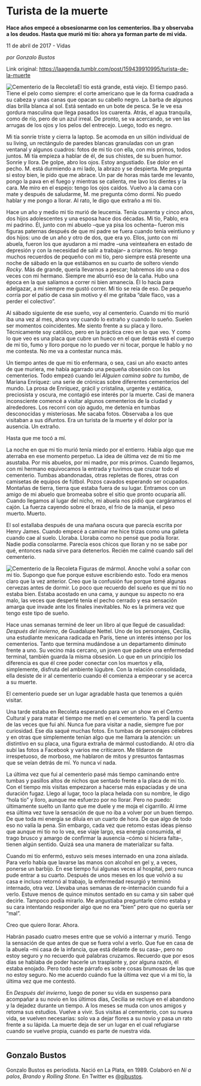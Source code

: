 # Turista de la muerte

**Hace años empecé a obsesionarme con los cementerios. Iba y observaba a los deudos. Hasta que murió mi tío: ahora ya forman parte de mi vida.**

11 de abril de 2017 - Vidas

_por Gonzalo Bustos_

Link original: https://laagenda.tumblr.com/post/159439910995/turista-de-la-muerte

![Cementerio de la Recoleta](https://64.media.tumblr.com/3a8230425b789eabe77276fb807a6bd2/tumblr_inline_pk0jrlrfKz1t6q87u_500.jpg)El tío está grande, está viejo. El tiempo pasó. Tiene el pelo como siempre: el corte americano que le da forma cuadrada a su cabeza y unas canas que opacan su cabello negro. La barba de algunos días brilla blanca al sol. Está sentado en un bote de pesca. Se le ve esa gordura masculina que llega pasados los cuarenta. Atrás, el agua tranquila, como de río, pero de un azul irreal. De pronto, se va acercando, se ven las arrugas de los ojos y los pelos del entrecejo. Luego, todo es negro.

Mi tía sonríe triste y cierra la laptop. Se acomoda en un sillón individual de su living, un rectángulo de paredes blancas granuladas con un gran ventanal y algunos cuadros: fotos de mi tío con ella, con mis primos, todos juntos. Mi tía empieza a hablar de él, de sus chistes, de su buen humor. Sonríe y llora. De golpe, abro los ojos. Estoy angustiado. Ese dolor en el pecho. M. está durmiendo a mi lado, la abrazo y se despierta. Me pregunta si estoy bien, le pido que me abrace. Un par de horas más tarde me levanto, pongo la pava en el fuego y mientras se calienta, me lavo los dientes y la cara. Me miro en el espejo: tengo los ojos caídos. Vuelvo a la cama con mate y después de saludarme, M. me pregunta cómo dormí. No puedo hablar y me pongo a llorar. Al rato, le digo que extraño a mi tío.

Hace un año y medio mi tío murió de leucemia. Tenía cuarenta y cinco años, dos hijos adolescentes y una esposa hace dos décadas. Mi tío, Pablo, era mi padrino. Él, junto con mi abuelo –que ya pisa los ochenta– fueron mis figuras paternas después de que mi padre se fuera cuando tenía veintiuno y dos hijos: uno de un año y otro de dos, que era yo. Ellos, junto con mi abuela, fueron los que ayudaron a mi madre –una veinteañera en estado de depresión y con la necesidad de salir a trabajar– a criarnos. No tengo muchos recuerdos de pequeño con mi tío, pero siempre está presente una noche de sábado en la que estábamos en su cuarto de soltero viendo *Rocky*. Más de grande, quería llevarnos a pescar; habremos ido una o dos veces con mi hermano. Siempre me aburrió eso de la caña. Hubo una época en la que salíamos a correr ni bien amanecía. Él lo hacía para adelgazar, a mí siempre me gustó correr. Mi tío se reía de eso. De pequeño corría por el patio de casa sin motivo y él me gritaba “dale flaco, vas a perder el colectivo”.

Al sábado siguiente de ese sueño, voy al cementerio. Cuando mi tío murió iba una vez al mes, ahora voy cuando lo extraño y cuando lo sueño. Suelen ser momentos coincidentes. Me siento frente a su placa y lloro. Técnicamente soy católico, pero en la práctica creo en lo que veo. Y como lo que veo es una placa que cubre un hueco en el que detrás está el cuerpo de mi tío, fumo y lloro porque no lo puedo ver ni tocar, porque le hablo y no me contesta. No me va a contestar nunca más. 

Un tiempo antes de que mi tío enfermara, o sea, casi un año exacto antes de que muriera, me había agarrado una pequeña obsesión con los cementerios. Todo empezó cuando leí *Alguien camina sobre tu tumba*, de Mariana Enríquez: una serie de crónicas sobre diferentes cementerios del mundo. La prosa de Enríquez, grácil y cristalina, urgente y estática, preciosista y oscura, me contagió ese interés por la muerte. Casi de manera inconsciente comencé a visitar algunos cementerios de la ciudad y alrededores. Los recorrí con ojo agudo, me detenía en tumbas desconocidas y misteriosas. Me sacaba fotos. Observaba a los que visitaban a sus difuntos. Era un turista de la muerte y el dolor por la ausencia. Un extraño.

Hasta que me tocó a mí. 

La noche en que mi tío murió tenía miedo por el entierro. Había algo que me aterraba en ese momento perpetuo. La idea de última vez de mi tío me asustaba. Por mis abuelos, por mi madre, por mis primos. Cuando llegamos, con mi hermano equivocamos la entrada y tuvimos que cruzar todo el cementerio. Tumbas abandonadas, otras repletas de flores, otras con camisetas de equipos de fútbol. Pozos cavados esperando ser ocupados. Montañas de tierra, tierra que estaba fuera de su lugar. Entramos con un amigo de mi abuelo que bromeaba sobre el sitio que pronto ocuparía allí. Cuando llegamos al lugar del nicho, mi abuela nos pidió que cargáramos el cajón. La fuerza cayendo sobre el brazo, el frío de la manija, el peso muerto. Muerto.

El sol estallaba después de una mañana oscura que parecía escrita por Henry James. Cuando empecé a caminar me hice trizas como una galleta cuando cae al suelo. Lloraba. Lloraba como no pensé que podía llorar. Nadie podía consolarme. Parecía esos chicos que lloran y no se sabe por qué, entonces nada sirve para detenerlos. Recién me calmé cuando salí del cementerio.

![Cementerio de la Recoleta](https://64.media.tumblr.com/3214299f39998efd80277a542df4da23/tumblr_inline_pk0jrlf3A61t6q87u_500.jpg) Figuras de mármol. Anoche volví a soñar con mi tío. Supongo que fue porque estuve escribiendo esto. Todo era menos claro que la vez anterior. Creo que la confusión fue porque tomé algunas cervezas antes de dormir. Lo poco que recuerdo del sueño es que mi tío no estaba bien. Estaba acostado en una cama, y aunque su aspecto no era malo, las veces que desperté tenía el pecho cerrado y esa sensación amarga que invade ante los finales inevitables. No es la primera vez que tengo este tipo de sueño. 

Hace unas semanas terminé de leer un libro al que llegué de casualidad: *Después del invierno*, de Guadalupe Nettel. Uno de los personajes, Cecilia, una estudiante mexicana radicada en París, tiene un interés intenso por los cementerios. Tanto que termina mudándose a un departamento diminuto frente a uno. Su vecino más cercano, un joven que padece una enfermedad terminal, también guarda la misma obsesión. Lo que en un principio los diferencia es que él cree poder conectar con los muertos y ella, simplemente, disfruta del ambiente lúgubre. Con la relación consolidada, ella desiste de ir al cementerio cuando él comienza a empeorar y se acerca a su muerte. 

El cementerio puede ser un lugar agradable hasta que tenemos a quién visitar. 

Una tarde estaba en Recoleta esperando para ver un show en el Centro Cultural y para matar el tiempo me metí en el cementerio. Ya perdí la cuenta de las veces que fui ahí. Nunca fue para visitar a nadie, siempre fue por curiosidad. Ese día saqué muchas fotos. En tumbas de personajes célebres y en otras que simplemente tenían algo que me llamara la atención: un distintivo en su placa, una figura extraña de mármol custodiando. Al otro día subí las fotos a Facebook y varios me criticaron. Me tildaron de irrespetuoso, de morboso, me hablaron de mitos y presuntos fantasmas que se veían detrás de mí. Yo nunca ví nada. 

La última vez que fui al cementerio pasé más tiempo caminando entre tumbas y pasillos altos de nichos que sentado frente a la placa de mi tío. Con el tiempo mis visitas empezaron a hacerse más espaciadas y de una duración fugaz. Llego al lugar, toco la placa helada con su nombre, le digo “hola tío” y lloro, aunque me esfuerzo por no llorar. Pero no puedo: últimamente suelto un llanto que me duele y me moja el cigarrillo. Al irme esa última vez tuve la sensación de que no iba a volver por un buen tiempo. De que toda mi energía se diluía en un cuarto de hora. De que algo de todo eso no valía la pena. Sin embargo, cada vez que retomo estas ideas pienso que aunque mi tío no lo vea, ese viaje largo, esa energía consumida, el trago brusco y amargo de confirmar la ausencia –cómo si hiciera falta–, tienen algún sentido. Quizá sea una manera de materializar su falta. 

Cuando mi tío enfermó, estuvo seis meses internado en una zona aislada. Para verlo había que lavarse las manos con alcohol en gel y, a veces, ponerse un barbijo. En ese tiempo fui algunas veces al hospital, pero nunca pude entrar a su cuarto. Después de unos meses en los que volvió a su casa e incluso retornó al trabajo, la enfermedad resurgió y terminó internado, otra vez. Llevaba unas semanas de re-internación cuando fui a verlo. Estuve menos de quince minutos sentado en su cama y sin saber qué decirle. Tampoco podía mirarlo. Me angustiaba preguntarle cómo estaba y su cara intentando responder algo que no era “bien” pero que no quería ser “mal”.

Creo que quiero llorar. Ahora. 

Habrán pasado cuatro meses entre que se volvió a internar y murió. Tengo la sensación de que antes de que se fuera volví a verlo. Que fue en casa de la abuela –mi casa de la infancia, que está delante de su casa–, pero no estoy seguro y no recuerdo qué palabras cruzamos. Recuerdo que por esos días se hablaba de poder hacerle un trasplante y, por alguna razón, él estaba enojado. Pero todo este párrafo es sobre cosas brumosas de las que no estoy seguro. No me acuerdo cuándo fue la última vez que vi a mi tío, la última vez que me contestó. 

En *Después del invierno*, luego de poner su vida en suspenso para acompañar a su novio en los últimos días, Cecilia se recluye en el abandono y la dejadez durante un tiempo. A los meses se muda con unos amigos y retoma sus estudios. Vuelve a vivir. Sus visitas al cementerio, con su nueva vida, se vuelven necesarias: solo va a dejar flores a su novio y pasa un rato frente a su lápida. La muerte deja de ser un lugar en el cual refugiarse cuando se vuelve propia, cuando es parte de nuestra vida.

  




---

 Gonzalo Bustos
---------------

 Gonzalo Bustos es periodista. Nació en La Plata, en 1989. Colaboró en *Ni a palos*, *Brando* y *Rolling Stone*. En Twitter es [@gjbustos](https://twitter.com/gjbustos). 


